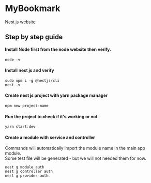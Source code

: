 # MyBookmark
Nest.js website

## Step by step guide

#### Install Node first from the node website then verify.
```
node -v
```

#### Install nest js and verify
```
sudo npm i -g @nestjs/cli
nest -v
```

#### Create nest js project with yarn package manager
```
npm new project-name
```

#### Run the project to check if it's working or not
```
yarn start:dev
```

#### Create a module with service and controller
Commands will automatically import the module name in the main app module.</br>
Some test file will be generated - but we will not needed them for now.
```
nest g module auth
nest g controller auth
nest g provider auth
```




```

```






```

```






```

```






```

```






```

```






```

```






```

```






```

```






```

```






```

```






```

```
